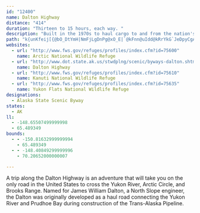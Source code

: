 ```yaml
---
id: "12400"
name: Dalton Highway
distance: "414"
duration: "Thirteen to 15 hours, each way. "
description: "Built in the 1970s to haul cargo to and from the nation's largest oil field, the James Dalton highway was only opened for public use in 1994. The Dalton was recognized as an Alaska State Scenic Byway in 1998 for its spectacular scenery."
path: "k{unKfeij[{@bO_DtYmH|NmFjLgDnPg@xO_E|`@kFnn@uIdd@kRrYkG`JeDpyCgAzj@AfJTpRDpLGvIY~Jy@rOeAtS_@|EQxCGvEDjCd@fDf@nCx@~BdBhEdAxDhAjC|AdEt@rDv@~FRxKv@jI`BxW~Dle@~BvZKzKQtIGhIc@lGgA`DuApAuBd@uCPg@P_A~@m@bBkJjTgLfUgElFgDvAcOdAgCDqCrBgDtAmEnGuDfOeH`WoIba@x@`HlAhGdAtEx@|CrAdCtApApCtAzB|BpAnD^`FM`H_BjJgC`IsFjUgBbH_CjKeA~GsCl_@wAhOuAdSkBbQUdIyDre@yBjTmA`JkBxF_AjA_BbAuGdCqEx@qGa@eI\\sLxMiCnDkDdDcGnJkAp@sD`HyCzIgBlHmAxHaK`bA_AdIk@lDuAzCsIlH{Y|RmC`CuAtCcB`FcCxNeCvJaFxMyIhS_DhF{FjO_DjJYfBGdE}@lJ}@rEw@fC{@dA_HlFsAf@kANaAEy@U_As@wByD_BoBuAiAw@[_ABwBn@sCfByGfHqDhDiAzA_BhEcCbH{I|]ob@~|A}AzEgA|AaAx@iCNsAx@mBzCmA`F{AlJw@`NElFExKXlHv@fJr@xHz@`LAlHJvRl@dXJfLJvWKnHCbDU|CsC~OiBzKiDrW]jEEnD?|FVrFvBdV|Cf`@d@tOJbK?xDDzEZ~Dv@hGf@vK\\fORrLZjJdC~`@lIt~A~ArTZ`L?nM[lK{Bf`@[|HcBxTiA~GoAdGsA`FmCxNiCtIcHn[sDhM_DbGoDrDeHrFwXjWoFxE_D`A_Ce@yBgB}IqXiDiIiEwNsFwMeDkJmD{IuAmB_DaAmIbB{ElBaNpEcMzE}d@jOcHwKeBiDyAmE{D}UqBiEmEuGaCgFyDmJqAkHoAmKW_H{A}PcBoH}DaDyCeDkAiFoCoIqCgJsCwNa@eG]mJeBwLuBaRyCcKsCoDqBcCoDQeDjAyClD{DhIkEvEiNnI_EZiFDaDgBgIWsGyBmFm@uIjC_HnG}PtI_^bRqB`BoBvDwBhHmEtTY~J_@fTfChqApA`_@`An_@d@xa@aD~MsB|GsBxF}C`HsCvDgCfByBVoCrBmC|AqBb@aCbAkAr@aB\\_BhAaG|S{Ij\\_DnJyAnDaAfBeAb@eAEqAs@sCoCkJeMqHkIsDgFiN{QyBeBoE_EgVyL{OeGg@Iy@B_BfB{@jBeKlf@iTdkAqVrvAiNz{@cPrpAsJxbAwNj~AqChWaDh_@g@~D]tAk@~@i@t@y@T{RQS\\i@zAaBtGaB`L_L|o@oKdp@iMtt@yDhSm@|Dm@dIC`DR|Cr@jD|BrEbPdZtIdJlElHp@tBXjD?jES~BkCfRsElWgAdI}AxLiAfHe@bESvHF~Xx@db@x@re@LlS[p^sAhr@yA`b@YhSy@pLk@vFy@rFkBrJgBnGaBfFqBpE{B`DsBxByB|AyB~@_B`@mBBgEs@mL_HmNwGcGmDmDgBmI{CgOaDyFo@iAVmAtA}@zAm@zBk@zCUbDCbIVdI^fGx@`RnAzQb@`Lt@|KPnHF~GM|D[bEi@hDiPvq@wSzz@oKxd@YrCIxB?vBHfBpMnq@^nCPxD_@~JwAvXgA`Ks@`JMhRyApLwBhCaDt@aFkEgJmFuJkJuNuKqEsAwD`BqB|G{p@tqCgH~XgCxAkBa@_CyBuBsGgCcFkBoGoKoYwFuMeQme@wC{CoDbA}TtMqE~Fy@fJgF`dA{@zDmDTwErBcD]sBPqFnAs@j@aFxSm@fDsFvXaInc@EpFxGzl@zLdr@bRxiATvKsAzW_BfKgAlCsEBcJpCsDxBsFpLeF~FmEnCsCn@{CxBgFxKsBfB{B}@sC}F_D}OeDuRaFwS_EsH{DkFmDiByA\\_CbDoCvFsLzWcRdg@cW`o@wUfj@yFdB{AEkBxXqBvD{BrBkDnB{Df@aEx@?zYmHfS_HtS}h@hyAyA~KNbLxG`a@pUh[|Bhd@bCv\\jIvoAtE|XnJp\\pCzRXfHgCz]kAhK?hQdE`q@rC~]NvNGrJoK`y@yFvb@{f@`}DiNjiAsE`OmVlk@}Y`q@cN|\\{Nna@iApPXxSlA`q@eCre@eArPAlQFpd@\\hv@TnU_@bQuBfP_F~Sk@~D}KvZ{HdXgKj`@aCvEqFjD{G^sAnAaDbAwDzK_A`FiHpOaFtAyGoGiGeNaHwM_h@ay@o[_e@oH{HoJqBaHpDeH|KuCrMiDlT}A`TsK`|@iLt|@gWpr@oNx]{GxUcJbd@cAvAuD|ImJxKmMlXcMz^aIxa@qb@vuBuQt`AwPrw@iVvz@w{@jjCuC~M_Fv\\{B`PiB~O{DfVaJzp@{OzkAwOjiAiWhnBa@dEsJjZy]l~@wB|GoBfP_CbWyD|\\mAjNqBzQM~MaA|IiBv^o@~Sw@`H}N~~@kBdMgDlHydAtvAuTdp@qa@`i@y_@vb@_CpTrAli@mDdcAwM~s@}@f_@uEba@aEfHuLhM_Gn[eCve@wPz]oSxYwVxWuLpVwZnh@iQ`f@c]p|AoLhYkWd\\{WhYe\\pf@ee@``AmWdSegAdg@whApZk`@~JsCHcC_BsKyLor@}n@on@}i@aH?uuA`}Aen@nFglApJ}`BfpAu]ra@{cA|~AiD`GiQ~UsFtGkFtBgIc@kMl@k[|L}~Atg@aFjD}EjGiGnGsKbOoPxRcL`PsHvLmEjOaHjRuK~_@aP`e@c]ncA_\\|cA{O`i@iLb]uKpZoOzc@gGvWmDdW_BdNgAbFyApFsDfFaCpAmKIsGdBeIvKgH|HwKdRcTbYq}@dqAmErJwXnr@{JvZ_DxD{EpDsGbBgGpCkGhIkuC~mFyf@r{@wDrCyZhF}R|DmSvEaCtCsDdIgD`JyF~OgGjTcLzYyOvd@kMz]uRfd@sMlXyR|e@_LrVoF~F_KjEoIp@yDt@aIp@_Gm@e[fe@iT`PskCp~FsIvRuR~_@}FdGmEf@iPkC}VyCyJfK{JfZw^`xAiSz{@s_@n_BwbCx`JsN|d@eQh\\w[bl@aE~DwZd]c~@v~@kYhOaNpO_]|X}Yt\\{HlLkCfJ_ExSgArRWzGaBf[yC|U{AvN{DvRsn@ljAeJvUoAfC}Xhe@w[nn@gN`Vgg@r`Ae_@bx@e\\bv@e_@ndAwTps@oq@bmB{O`a@_BnAcLnKaNxJgRhMgMvKa_@le@gUl_@oKnM}Q`PgJbBoJuFo`@ih@wK{I{DgFoCqIuEyUoUw|AiF}IuRqk@kE}MaH}ZaCqYeAqVqOu_B{PsmB{EgZeC}DsCo@gQmHqu@yUgEqEeBiMuAwPyCqw@gMy\\gh@amAmC_AgLHaMdAgGm@yDqCaG}EiLeLchBsuA}QsOaJmEaNDkPWsEn@}BdBwLlN}Br@aAH{AC_DaBmG_C{Mm@mAc@aAoAkDoF{BqFsD{AeFu@sFTuDuAkCmBaCmDkCmBuDwA{Jm@yJ~DaGfFeExHsClHuFvFsDb@aCaAeI}FoGsJgPqZaBe@yA`@_BtAs@zBwB`W}BhUwAdCsAhAgI`DgIb@yEg@uC}CgBuCiBmF{CaHeBy@iFv@aDfFkG`PwOl^wDzGsE~GuB~A{EZ_DoBgCyCsC}EgDwEmD_HcFoLkI{KgTPo~A|Cm@b@{AhCkCnGeBxFsApHg@pKpAf_@LtPk@|Q_CrZoHbp@sD`RyBlDgCrBsCs@_CgBgByDkBuHmBkReCoSuBoIkDsHu@{CiFeKoBsFm@aDq@{GJuEd@oKf@yTa@wDy@_EuAeE{B_D{BZeCfFyAbI}s@bsCoJfN}KrB}HJq|@oiAmQeT}Jy@{TxKcKrBmH{Aw_@mJ}LqE_MwFm|@kd@mD}JeBiGkAgJeAkGiBsFeAaBeBaAuBDmGjEsM~LgD`BmBKaEuA}C{CoMaXsi@qpAcTys@iFwl@yE_aAkBq]cIur@sFw^aCsRqBmJkCcIuBgF_K_K{FqI{E_L_BkG_C{KoNmt@oQu|@{AaFwA{D{CoG_EiG}Wq^eRqTaw@sy@aN{OaCkFmCcIgQom@yBoGmB_CgEeDgMoLeCeDyAmCiBuEeBkGgFqNgByD_D}DwWwZuT}d@e_@y~@gMk`@mAkKBoLnAsk@v@yRMsYoDkUwGcQuu@ieA{Nkd@iKuj@sKyg@aGwRaO}VizB_~BsJkAkVDgJsEgJwKmJoKcJ{KgFoSoNob@}\\a_AyD{Q{Fye@aEc_@qDk^oGud@{Iqi@cdBioFs_@wiAoKuSmJaScNuSefA_vAyM_S{B}AyCQsB?aEdEgEvIyMpViF`JgDpCsDkAaPmLsF{C_ESsCvAcBjC{c@tz@_PtXgg@|j@w[l]aThWiGpJiZdr@uElNkCvNg@fHi@|MuBvQ_B`MeBnGgBhCsBzAmFlA}VcB_Cl@{DjCmGvIgIlK_GhFoCp@{MKi]@k`@eCwQc@oNl@cKg@eOl@gXiEqNiAcPmBuNcD{HwA{EyCaMyJoEaCeIuC{GzA}RfCiQnCqXnIeIl@cS~@sErFsInG_A|AcP~Kkd@rV_YdKcPxG}S}@oMGsIxEoH?gHwCkBqCk^cl@keAciBmIaToCyO_DkR_@kWsB_^aFk\\mNuh@wRag@cNo_@uWul@cOsYgOmLwQiUiQsU}Xa\\}ZkRmc@wRmQeSaFaNcJqc@wFgo@iFqn@aEk\\mI{XmFiLyGcK{M{EiPuBuPmG{K}GcVeLcKiWyIi]yHk^A?wZgsByA{GqAoEy@iBoCsHmFiMaBkCwBeCiEaBeJs@m[uIcFy@cVdCoJh@gC?gBi@uOiWeFuIgMyWuHqGiq@K_d@xDalBfk@eK{Cih@mc@cYcUoJsPgL{O{t@km@g_@aZgNeLgDmAe]qHkBiAgh@se@aMuLgFyEaBkAsEiBgH_AkFa@o@l@iDuAaE_CwR}H}MzC_HoEeAMsBkB{MgTaFaHk]yYmIeGuFwEgGiI{p@yfAsc@w\\}TqZcVac@}[wU{QqJ{L}DaNXqSxEgQ}EcLuIgHy@gRm@wHBaLvKgFhI_IfDgDNaFiGuEi@_FsKgF}Hc\\}r@aHqNaGsPaf@{`BsFuWmEk\\qI_{@qFkxAu@{LaAgD{AoI_Nag@mCuQoB{]_Aum@yAoW]wRa@_]_@}`@FaOd@ue@{@sc@cBwq@uDaa@iOsbAiZ_yAsAoG{EwXkGc[cJwh@mKsg@oHe_@yGwXuZykAcCmHeDwFgDmHyHyHgDkCw^sWcJeAsEb@iIiEmOgNsKcDkMgQkEgCoNoQqCwDuEmF_G_CoCmBeEkAuDnByGhGkQnK}~@re@sc@zGkFWgEkCuEiM_FqL{Sqi@eZ{s@wR{^eDwEuNgLyb@{Z_CaDoJ{ImK{QcKyNyPiWkMsU_Q_d@_Om[u]ss@mImFkHoBaSm@edAmKeF|@}JrJgGzMqRrXmM~CuHm@cEeEok@s`Aq_@ak@cVub@iKyPaHiI_EgHkBoGoE}UyBePoIyk@aKit@mD_Xi^abBuHyk@iFqQqGaGsJsBeVsBaL_B{HkBuGfCyDtIgJ|TyItQ}GvJ{PvImr@zb@qn@v^gOnIoSxDii@xFq_@pJgRtK_`@nQcL~FmLpNaLbH_]~Nk~@xa@_M|HcJfD_GtC}MrF}QhK{PfHoQlGaP{@gM|AgChA_EjCcLfNoRnOcR~M{S|S}q@loAm^tn@ie@rw@cXri@cRtZiL`DiTpKy\\hKsf@rRqa@rQuO~DiIUuUiKaFTyKvAyVjBgGqBmG{I{KsXgJySaJ_EmNdSaC~EmFrBmBhBsChGeCzI_EjEmF`BwHZmK?{JkBoLy@yxB_Yy`@_E}zAcX{HW_a@fF}z@jNmdAfd@sF|@mDmDuPuUyByD{FgIyFgJaCyHkCiLyB}LaBmM}@kMYqJSeMa@qGqAgHyCwH{GuMiLgRgNi^wTm`@aGgL{LuOuXa[sEcDcKeDkJ_Cue@yJkWqHwa@wM{KiImDqCyJm@iFf@qSsCsO}AkDEuC_A{HqJaNuRgh@yaAizAkwCeZqj@aLmW_a@g}@y@aBeE}XyB{j@yBux@uBgi@yK_o@wHqb@eCeQy@oQX{`@e@}NuD}P_KiY{Io]yCmF}RkEuHpAsHbBmCwAgDqLsFa^{Ei]gHe\\yGgSmOeWogAceAuUqXmHsPe[qtAcSgu@wTgq@oUyi@sKoQoIoGgMeNaK{e@oMs[mKyJuImYuHsFeGkGqM|GoVfWeJ|IoED{Ma^aQ_j@oIo^gF}AkDkBuEsFsE}WyGabA{@kl@{Hav@sEqSeHqDoOeE{FcKuDiSwA}VPcf@dB{[tHcWhLi_@rDyS^aR_@oSsEuM{HoC{Nr]aJ~@_Y}GoS{Kao@qLs[{Y{^|CkQdKwUdLiQaN_ReTkRge@cZ{Wcx@?}z@siBkWnDuR~QoS~MwHyEkIcOcMuNmGsCgHc@{m@d^iv@jq@iSf`@iOnEam@kKe_@aPce@mj@sYie@mf@ybAgm@yv@gRat@yQqu@oc@c\\sZgJgUaDkl@wOu_A_h@mj@_Rof@zUegAut@se@yu@i[_h@se@cOslA}cAkQRsKnEcr@pPobAfPq_AfB{ExDcI|GsKdLcTdZmj@xw@kXl_@mK~OsDhHgDtIyCxLuBlJwBpLmBdOmBzM_CvNaBtGsB|CkCdDyCvC{DDcd@cQuAEaBv@u\\db@{AzAgAj@}@Nu@?cAWcFiC}AW{@HkAh@keApcAeB`DiBvEkhArfEuQnr@_Vr|@au@r_C{IpXgBjEiB|A_Bp@}A\\aMhA_uDl`@}y@x`Aw~@vT{Mh`@yBrCoCf@yLsBuCZ{o@r]wCrFaD`JmCbIqBjCu`@rVq_@hUmGbCaKrBmFjEgE~FcOz\\mIxLwQpPmJ~JqDfFyBbG}CbMkBrC_tArt@eVn]aMfWwU`c@m]pf@mj@ne@w`@_KuLwLyBuIsA{P_@m]d@qTx@qZ?ac@mCaZqD_R}IgZaJkXuMqd@wIy]gEaXmCka@gC{]qAc_@oJ_jOdD}tArBwZzKgpCxDir@rAs_@Kwf@gCo]}jDasUw{@sfJ{h@isFkAsU[kTKo{Aj@}`@zD{dAGiRuAkMoBqHgj@usAgoAkkC_BwCmB_Hom@opCqAsHi|@ctHiFce@yA_KsHyq@mAqJwAwJiAcHsAmHwBeKkBwHcC{IeDwJur@epBgBaFsCwGasAumCqB{EoFiQsB_GqBsDeBkCcEsDeFaIoi@agAgKgTq_@uaAmD}Fy@{@iPmPoIkJiW_XsNmNci@}j@sGaFwXyQwDmD{BmDcTe`@{BuFwCcMmC_NeDkOoA{EeBiEmAaCmBcCkCyBmAi@mAUeCIoYfDu`@`FkIfBgEdAqRrJoWvNyAPoHQkICkJ]c]i@_Hc@aGCaGPoEvByCxBiy@hdAaOzQuIvJgIdKyGvJ}E~JmM|ZgDpHkC|E{OtXcMtUme@nz@wChDmBtAiCp@eCImQ{AmZsBav@_GgBu@qB_BgBoB_CaDuB{E_B{EeAaE_AsEgA_GyAkLsBkQgAyHqA_HsAkGmDwKeD}HaBuC_CuCgByA_C{AmBs@_Ca@sCDoHx@mr@vJoJbB_EbC_CpCmBnCkBrDgBbEcLt[kAzCmDxGyApBuAtAiZfV}TdRc]lXmBnAgDfBaCx@}El@cGRiZo@kB]{BcAqBqAuByBmBcCqAsBgDgHsMwVyf@eaAcDuFsFwHmDwDqa@a\\wKoKwD{E{FoJaGwLeo@isAiNeZ{CiGyBoDeB}BgBmB_CmBmBq@k[kFye@hAsEa@gp@lg@iKxLmH~JoKdXoPnx@_FnRgCpE{DDqEqAmEyBqLeHcRaNmQkUoO}VeHoH_SgZ_KsJsEiC_WeIc[sLqRuGmMuEiNkGkSsFyJtDoGxGsHzMoVb_@mGzEuIOeIiDePsEcd@_QiIqCuEtAwXdd@yM|Tk^zg@{d@vs@k]bn@yGlDoJoA{R_Gm`@aJwmA{Y{KyBkIoC_MiCcSiHsLuK{p@ej@_UkNaJeA_L`BkKxFgg@`a@gQjI{XoCqRwAgJmDiPaPqVi^cXy\\gQuZwLgPsL}Pig@}u@a[}b@{]wh@uS}[cKwLur@iU_k@mTisAuf@cV{JuTy@c\\|AonArDuIy@gIgBuHeGaNoMyEuGyHcJwJeJaMcO{u@y{@oLuReJeQwI{R{JwSsQy]gHgP}JgNeIwHcMgJyKgD}FqAmOr@cSpCim@bHkJrDcBhAsDlFsK~SgLzSaGzMgDpKkBjL{AdRqAxNsA~P_EbScDlKsFbFiJl@mKPoVvBaf@zAaMdAcXRoK}CuMuKuOcKaQsLc^{Su[qPk\\oOmI{KgReS}OmSsm@mc@aKuEuJoFgDwAmNsEgCkCgCoFeBmKaBsNy@kIqBeVsB{TmGur@{Ecg@{DcQsHsPsBgJwAgFsAcQa@}V_AuWkAuT{BiLgH{ZkFkTsBuN{DmMgEoKuQcQcSmTiPaRyMwLcGwRiT}p@sG{UgC{TeGys@}Eqq@_De`@gHa_AgN}oBoDyQ_HoJ{M_Ic_Akg@}i@cc@u_C`nAklArk@opBtbAkhBziAurA~hA__Al`Amo@jl@y_@z`@kTvR}[bHee@xH_qCfoBguFbeHgk@fLk^hCaJzEmHO_GPwo@vTmr@m@eaBbCe_AdGeZkKuw@}rAqfAmDiqA|F_l@tO{uDftCwZvTuUjgAiP|\\uo@`cAgHfLuFpJkFdFiInBcYlBg_@tCiRjAcCEiNyDoRcI_CHiEb@slA`PiK|Ec}@vo@gmAj{@mk@`a@uj@ha@_gAzv@yAr@eBPsBi@yBqAug@sk@mqAexA_j@_o@ml@kp@aHoKsb@a}@k[wd@e`@gl@iJoLkBgByAm@}HmBeDa@mBD_Cc@aNiKoRoQkYwXeCiDyGsMkTed@cr@_vAiTsd@gJkPeGcGeJkIoc@_b@g[}XyBoCsBmDkDuHiS_y@mEkPuD_K_DoEmFoE{FuDyGcAoIZ_Ds@_CkCaMcUgBsByBcA{FM{GJcCKiBiAyOsNaa@_^aCgD_I}Twe@{wA_^eeAmkAenDiDkJaOyTu[uf@kwBc`EuMi_@cZ}}@iHuQgTih@cOo]{FoMmC{GwCqE{BcC{RwIcVuHcq@yRmFyBwCwAaH{ImHgLgKuPiR}Yg]mj@sc@ir@az@_sAiNiS{DyHwCuCuC]iPpCmHlBgFx@wf@gHuf@qIkCuA{BsDsn@acBuCkIkA_Cu@cC_BgBeFoHuD_CkF}@oCHoU~DmDhAqBYmBc@sA}@aByAcYm_@eC{CiJkMqAwBa@iBe@gDKsDAks@KwJSmEk@oEk@iCu@aBw@u@{@WoAXiHbEgAtA_@tAYlCQjDkBtk@{@zV_@zGk@bFs@zE}R|aAmDzP"
websites:
  - url: "http://www.fws.gov/refuges/profiles/index.cfm?id=75600"
    name: Arctic National Wildlife Refuge
  - url: "http://www.dot.state.ak.us/stwdplng/scenic/byways-dalton.shtml"
    name: Dalton Highway
  - url: "http://www.fws.gov/refuges/profiles/index.cfm?id=75610"
    name: Kanuti National Wildlife Refuge
  - url: "http://www.fws.gov/refuges/profiles/index.cfm?id=75635"
    name: Yukon Flats National Wildlife Refuge
designations:
  - Alaska State Scenic Byway
states:
  - AK
ll:
  - -148.65507499999998
  - 65.489349
bounds:
  - - -150.81632999999994
    - 65.489349
  - - -148.40849299999996
    - 70.20652000000007

---
```


A trip along the Dalton Highway is an adventure that will take you on the only road in the United States to cross the Yukon River, Arctic Circle, and Brooks Range. Named for James William Dalton, a North Slope engineer, the Dalton was originally developed as a haul road connecting the Yukon River and Prudhoe Bay during construction of the Trans-Alaska Pipeline.

